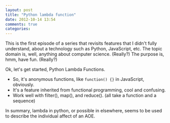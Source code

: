 ```yaml
---
layout: post
title: "Python lambda function"
date: 2012-10-14 13:54
comments: true
categories: 
---
```


This is the first episode of a series that revisits features that I didn't fully understand, about a technology such as Python, JavaScript, etc. The topic domain is, well, anything about computer science. (Really?) The purpose is, hmm, have fun. (Really?)

Ok, let's get started, Python Lambda Functions.

* So, it's anonymous functions, like `function() {}` in JavaScript, obviously.
* It's a feature inherited from functional programming, cool and confusing.
* Work well with filter(), map(), and reduce(). (all take a function and a sequence)

In summary, lambda in python, or possible in elsewhere, seems to be used to describe the individual affect of an AOE. 
